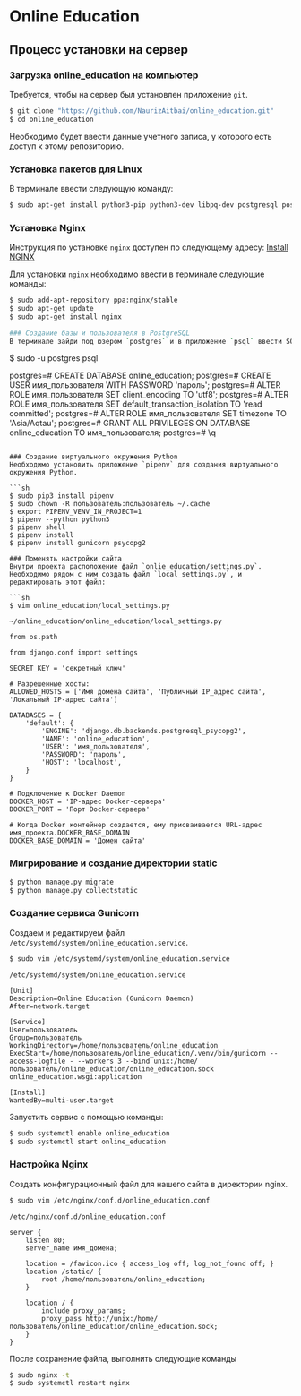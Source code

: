 # Online Education

## Процесс установки на сервер

### Загрузка online_education на компьютер
Требуется, чтобы на сервер был установлен приложение `git`.

```sh
$ git clone "https://github.com/NaurizAitbai/online_education.git"
$ cd online_education
```
Необходимо будет ввести данные учетного записа, у которого есть доступ к этому репозиторию.

### Установка пакетов для Linux
В терминале ввести следующую команду:

```sh
$ sudo apt-get install python3-pip python3-dev libpq-dev postgresql postgresql-contrib nginx
```

### Установка Nginx
Инструкция по установке `nginx` доступен по следующему адресу: [Install NGINX](https://www.nginx.com/resources/wiki/start/topics/tutorials/install/)

Для установки `nginx` необходимо ввести в терминале следующие команды:

```sh
$ sudo add-apt-repository ppa:nginx/stable
$ sudo apt-get update
$ sudo apt-get install nginx

### Создание базы и пользователя в PostgreSQL
В терминале зайди под юзером `postgres` и в приложение `psql` ввести SQL-запросы.

```
$ sudo -u postgres psql

postgres=# CREATE DATABASE online_education;
postgres=# CREATE USER имя_пользователя WITH PASSWORD 'пароль';
postgres=# ALTER ROLE имя_пользователя SET client_encoding TO 'utf8';
postgres=# ALTER ROLE имя_пользователя SET default_transaction_isolation TO 'read committed';
postgres=# ALTER ROLE имя_пользователя SET timezone TO 'Asia/Aqtau';
postgres=# GRANT ALL PRIVILEGES ON DATABASE online_education TO имя_пользователя;
postgres=# \q
```

### Создание виртуального окружения Python
Необходимо установить приложение `pipenv` для создания виртуального окружения Python.

```sh
$ sudo pip3 install pipenv
$ sudo chown -R пользователь:пользователь ~/.cache
$ export PIPENV_VENV_IN_PROJECT=1
$ pipenv --python python3
$ pipenv shell
$ pipenv install
$ pipenv install gunicorn psycopg2

### Поменять настройки сайта
Внутри проекта расположение файл `onlie_education/settings.py`. Необходимо рядом с ним создать файл `local_settings.py`, и редактировать этот файл:

```sh
$ vim online_education/local_settings.py
```
`~/online_education/online_education/local_settings.py`
```
from os.path

from django.conf import settings

SECRET_KEY = 'секретный ключ'

# Разрешенные хосты:
ALLOWED_HOSTS = ['Имя домена сайта', 'Публичный IP_адрес сайта', 'Локальный IP-адрес сайта']

DATABASES = {
    'default': {
        'ENGINE': 'django.db.backends.postgresql_psycopg2',
        'NAME': 'online_education',
        'USER': 'имя_пользователя',
        'PASSWORD': 'пароль',
        'HOST': 'localhost',
    }
}

# Подключение к Docker Daemon
DOCKER_HOST = 'IP-адрес Docker-сервера'
DOCKER_PORT = 'Порт Docker-сервера'

# Когда Docker контейнер создается, ему присваивается URL-адрес имя_проекта.DOCKER_BASE_DOMAIN
DOCKER_BASE_DOMAIN = 'Домен сайта'
```

### Мигрирование и создание директории static
```sh
$ python manage.py migrate
$ python manage.py collectstatic
```

### Создание сервиса Gunicorn
Создаем и редактируем файл `/etc/systemd/system/online_education.service`.
```sh
$ sudo vim /etc/systemd/system/online_education.service
```

`/etc/systemd/system/online_education.service`
```
[Unit]
Description=Online Education (Gunicorn Daemon)
After=network.target

[Service]
User=пользователь
Group=пользователь
WorkingDirectory=/home/пользователь/online_education
ExecStart=/home/пользователь/online_education/.venv/bin/gunicorn --access-logfile - --workers 3 --bind unix:/home/пользователь/online_education/online_education.sock online_education.wsgi:application

[Install]
WantedBy=multi-user.target
```

Запустить сервис с помощью команды:
```sh
$ sudo systemctl enable online_education
$ sudo systemctl start online_education
```

### Настройка Nginx
Создать конфигурационный файл для нашего сайта в директории nginx.
```sh
$ sudo vim /etc/nginx/conf.d/online_education.conf
```

`/etc/nginx/conf.d/online_education.conf`
```
server {
    listen 80;
    server_name имя_домена;
    
    location = /favicon.ico { access_log off; log_not_found off; }
    location /static/ {
        root /home/пользователь/online_education;
    }
    
    location / {
        include proxy_params;
        proxy_pass http://unix:/home/пользователь/online_education/online_education.sock;
    }
}
```

После сохранение файла, выполнить следующие команды
```sh
$ sudo nginx -t
$ sudo systemctl restart nginx
```

